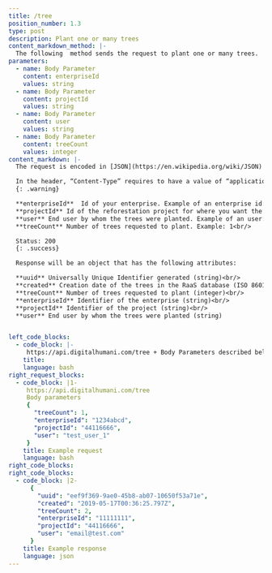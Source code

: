 ```yaml
---
title: /tree
position_number: 1.3
type: post
description: Plant one or many trees
content_markdown_method: |-
  The following  method sends the request to plant one or many trees.
parameters:
  - name: Body Parameter
    content: enterpriseId
    values: string
  - name: Body Parameter
    content: projectId
    values: string
  - name: Body Parameter
    content: user
    values: string
  - name: Body Parameter
    content: treeCount
    values: integer
content_markdown: |-
  The request is encoded in [JSON](https://en.wikipedia.org/wiki/JSON) and the parameters need to be passed in the body of the request.

  In the header, “Content-Type” requires to have a value of “application/json”
  {: .warning}

  **enterpriseId**  Id of your enterprise. Example of an enterprise id: 11111111  (Enterprise Ids are 8 digits long)<br/>
  **projectId** Id of the reforestation project for where you want the trees to be planted. Example of an id: 44116666  (Project Ids are 8 digits long)<br/>
  **user** End user by whom the trees were planted. Example of an user: email@test.com<br/>
  **treeCount** Number of trees requested to plant. Example: 1<br/>

  Status: 200
  {: .success}

  Response will be an object that has the following attributes:

  **uuid** Universally Unique Identifier generated (string)<br/>
  **created** Creation date of the trees in the RaaS database (ISO 8601 Date and Time format)<br/>
  **treeCount** Number of trees requested to plant (integer)<br/>
  **enterpriseId** Identifier of the enterprise (string)<br/>
  **projectId** Identifier of the project (string)<br/>
  **user** End user by whom the trees were planted (string)


left_code_blocks:
  - code_block: |-
     https://api.digitalhumani.com/tree + Body Parameters described below
    title:
    language: bash
right_request_blocks:
  - code_block: |1-
     https://api.digitalhumani.com/tree
     Body parameters
     {
       "treeCount": 1,
       "enterpriseId": "1234abcd",
       "projectId": "44116666",
       "user": "test_user_1"
     }
    title: Example request
    language: bash
right_code_blocks:
right_code_blocks:
  - code_block: |2-
      {
        "uuid": "eef9f369-9ae0-45b8-ab07-10650f53a71e",
        "created": "2019-05-17T00:36:25.797Z",
        "treeCount": 2,
        "enterpriseId": "11111111",
        "projectId": "44116666",
        "user": "email@test.com"
      }
    title: Example response
    language: json
---
```

